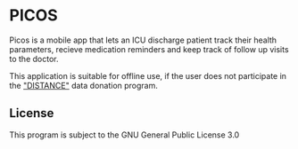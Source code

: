 # PICOS

Picos is a mobile app that lets an ICU discharge patient track their health
parameters, recieve medication reminders and keep track of follow up visits to
the doctor.

This application is suitable for offline use, if the user does not participate
in the
["DISTANCE"](https://www.gesundheitsforschung-bmbf.de/de/distance-krankheitsverlaufe-nach-intensivmedizinischer-betreuung-besser-vorhersagen-13021.php)
data donation program.

## License 
This program is subject to the GNU General Public License 3.0

